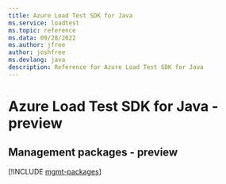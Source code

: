 ```yaml
---
title: Azure Load Test SDK for Java
ms.service: loadtest
ms.topic: reference
ms.data: 09/28/2022
ms.author: jfree
author: joshfree
ms.devlang: java
description: Reference for Azure Load Test SDK for Java
---
```

# Azure Load Test SDK for Java - preview

## Management packages - preview
[!INCLUDE [mgmt-packages](load-test-mgmt-index.md)]